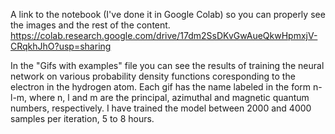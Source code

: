 A link to the notebook (I've done it in Google Colab) so you can properly see the images and the rest of the content.
https://colab.research.google.com/drive/17dm2SsDKvGwAueQkwHpmxjV-CRqkhJhO?usp=sharing

In the "Gifs with examples" file you can see the results of training the neural network on various probability density functions coresponding to the electron in the hydrogen atom. Each gif has the name labeled in the form n-l-m, where n, l and m are the principal, azimuthal and magnetic quantum numbers, respectively. I have trained the model between 2000 and 4000 samples per iteration, 5 to 8 hours.
